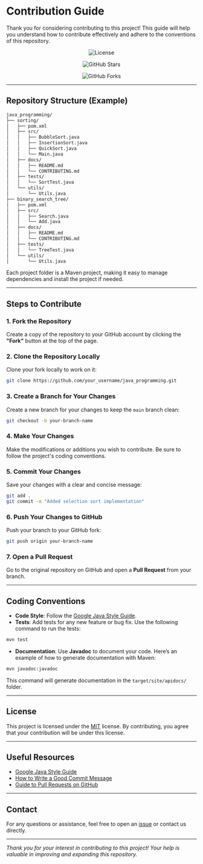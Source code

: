 # Contribution Guide

Thank you for considering contributing to this project! This guide will help you understand how to contribute effectively and adhere to the conventions of this repository.

<div align="center">

<!-- License Badge -->
![License](https://img.shields.io/github/license/CamJSP-Community/java_programming?style=for-the-badge)

<!-- Star Badge -->
![GitHub Stars](https://img.shields.io/github/stars/CamJSP-Community/java_programming?style=for-the-badge)

<!-- Fork Badge -->
![GitHub Forks](https://img.shields.io/github/forks/CamJSP-Community/java_programming?style=for-the-badge)

</div>

---

## Repository Structure (Example)

```bash
java_programming/
├── sorting/
│   ├── pom.xml               
│   ├── src/
│   │   ├── BubbleSort.java
│   │   ├── InsertionSort.java
│   │   ├── QuickSort.java
│   │   └── Main.java
│   ├── docs/
│   │   ├── README.md
│   │   └── CONTRIBUTING.md
│   ├── tests/
│   │   └── SortTest.java
│   └── utils/
│       └── Utils.java
├── binary_search_tree/
│   ├── pom.xml               
│   ├── src/
│   │   ├── Search.java
│   │   └── Add.java
│   ├── docs/
│   │   ├── README.md
│   │   └── CONTRIBUTING.md
│   ├── tests/
│   │   └── TreeTest.java
│   └── utils/
│       └── Utils.java
```

Each project folder is a Maven project, making it easy to manage dependencies and install the project if needed.

---

## Steps to Contribute

### 1. Fork the Repository

Create a copy of the repository to your GitHub account by clicking the **"Fork"** button at the top of the page.

### 2. Clone the Repository Locally

Clone your fork locally to work on it:

```bash
git clone https://github.com/your_username/java_programming.git
```

### 3. Create a Branch for Your Changes

Create a new branch for your changes to keep the `main` branch clean:

```bash
git checkout -b your-branch-name
```

### 4. Make Your Changes

Make the modifications or additions you wish to contribute. Be sure to follow the project's coding conventions.

### 5. Commit Your Changes

Save your changes with a clear and concise message:

```bash
git add .
git commit -m "Added selection sort implementation"
```

### 6. Push Your Changes to GitHub

Push your branch to your GitHub fork:

```bash
git push origin your-branch-name
```

### 7. Open a Pull Request

Go to the original repository on GitHub and open a **Pull Request** from your branch.

---

## Coding Conventions

- **Code Style**: Follow the [Google Java Style Guide](https://google.github.io/styleguide/javaguide.html).
- **Tests**: Add tests for any new feature or bug fix. Use the following command to run the tests:

```bash
mvn test
```

- **Documentation**: Use **Javadoc** to document your code. Here’s an example of how to generate documentation with Maven:

```bash
mvn javadoc:javadoc
```

This command will generate documentation in the `target/site/apidocs/` folder.

---

## License

This project is licensed under the [MIT](./LICENSE) license. By contributing, you agree that your contribution will be under this license.

---

## Useful Resources

- [Google Java Style Guide](https://google.github.io/styleguide/javaguide.html)
- [How to Write a Good Commit Message](https://chris.beams.io/posts/git-commit/)
- [Guide to Pull Requests on GitHub](https://docs.github.com/en/github/collaborating-with-pull-requests)

---

## Contact

For any questions or assistance, feel free to open an [issue](https://github.com/CamJSP-Community/java_programming/issues) or contact us directly.

---

*Thank you for your interest in contributing to this project! Your help is valuable in improving and expanding this repository.*